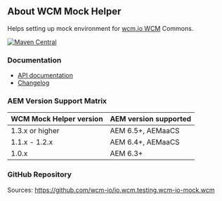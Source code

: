 ## About WCM Mock Helper

Helps setting up mock environment for [wcm.io WCM][wcmio-wcm] Commons.

[![Maven Central](https://maven-badges.herokuapp.com/maven-central/io.wcm/io.wcm.testing.wcm-io-mock.wcm/badge.svg)](https://maven-badges.herokuapp.com/maven-central/io.wcm/io.wcm.testing.wcm-io-mock.wcm)


### Documentation

* [API documentation](apidocs/)
* [Changelog](changes-report.html)


### AEM Version Support Matrix

|WCM Mock Helper version |AEM version supported
|------------------------|----------------------
|1.3.x or higher         |AEM 6.5+, AEMaaCS
|1.1.x - 1.2.x           |AEM 6.4+, AEMaaCS
|1.0.x                   |AEM 6.3+


### GitHub Repository

Sources: https://github.com/wcm-io/io.wcm.testing.wcm-io-mock.wcm


[wcmio-wcm]: https://wcm.io/wcm/
